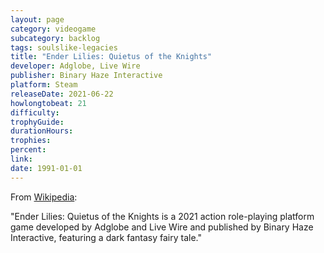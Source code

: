 ```yaml
---
layout: page
category: videogame
subcategory: backlog
tags: soulslike-legacies
title: "Ender Lilies: Quietus of the Knights"
developer: Adglobe, Live Wire
publisher: Binary Haze Interactive
platform: Steam
releaseDate: 2021-06-22
howlongtobeat: 21
difficulty:
trophyGuide:
durationHours:
trophies:
percent:
link:
date: 1991-01-01
---
```


From [Wikipedia](https://en.wikipedia.org/wiki/Ender_Lilies:_Quietus_of_the_Knights):

"Ender Lilies: Quietus of the Knights is a 2021 action role-playing platform game developed by Adglobe and Live Wire and published by Binary Haze Interactive, featuring a dark fantasy fairy tale."
